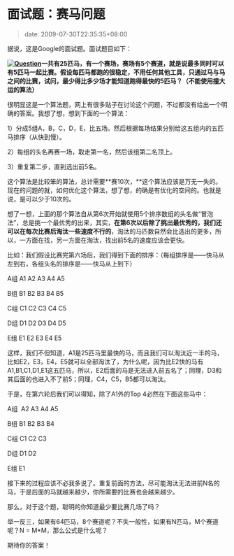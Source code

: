 # 面试题：赛马问题
>date: 2009-07-30T22:35:35+08:00


据说，这是Google的面试题。面试题目如下：


**[![Question](https://coolshell.cn/wp-content/uploads/2009/07/Question.jpg "Question")](https://coolshell.cn/wp-content/uploads/2009/07/Question.jpg)一共有25匹马，有一个赛场，赛场有5个赛道，就是说最多同时可以有5匹马一起比赛。假设每匹马都跑的很稳定，不用任何其他工具，只通过马与马之间的比赛，试问，最少得比多少场才能知道跑得最快的5匹马？（**不能使用撞大运的算法**）**


很明显这是一个算法题，网上有很多贴子在讨论这个问题，不过都没有给出一个明确的答案。我想了想，想到下面的一个算法：


1）分成5组A，B，C，D，E，比五场。然后根据每场结果分别给这五组内的五匹马排序（从快到慢）。  

2）每组的头名再赛一场，取走第一名，然后该组第二名顶上。  

3）重复第二步，直到选出前5名。


这个算法是比较笨的算法，总计需要**赛10次，**这个算法应该是万无一失的。现在的问题的就，如何优化这个算法，想了想，的确是有优化的空间的。也就是说，是可以少于10次的。



想了一想，上面的那个算法自从第6次开始就使用5个排序数组的头名做“冒泡法”，总是挑一个最优秀的出来，其实，**在第6次以后除了挑出最优秀的，我们还可以在每次比赛后淘汰一些速度不行的**，淘汰的马匹数自然会比选出的更多，所以，一方面在找，另一方面在淘汰，找出前5名的速度应该会更快。


比如：我们假设比赛完第六场后，我们得到下面的排序：（每组排序是——快马从左到右，各组头名的排序是——快马从上到下）


A组 A1 A2 A3 A4 A5  

B组 B1 B2 B3 B4 B5  

C组 C1 C2 C3 C4 C5  

D组 D1 D2 D3 D4 D5  

E组 E1 E2 E3 E4 E5


这样，我们不但知道，A1是25匹马里最快的马，而且我们可以淘汰近一半的马，比如E2，E3，E4，E5就可以全部淘汰了，为什么呢，因为比E2快的马有A1,B1,C1,D1,E1这五匹马，所以，E2后面的马是无法进入前五名了；同理，D3和其后面的也进入不了前5；同理，C4，C5，B5都可以淘汰。


于是，在第六轮后我们可以得知，除了A1外的Top 4必然在下面这些马中：


A组  A2 A3 A4 A5  

B组 B1 B2 B3 B4   

C组 C1 C2 C3   

D组 D1 D2   

E组 E1


接下来的过程应该不必我多说了。重复前面的方法，尽可能淘汰无法进前N名的马，于是后面的马就越来越少，你所需要的比赛也会越来越少。


那么，对于这个题，聪明的你知道最少要比赛几场了吗？


举一反三，如果有64匹马，8个赛道呢？不失一般性，如果有N匹马，M个赛道呢？N = M\*M，那么公式是什么呢？


期待你的答案！


